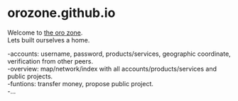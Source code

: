 # orozone.github.io
Welcome to [the oro zone](https://orozone.github.io "Oro Zone").  
Lets built ourselves a home.
  

-accounts: username, password, products/services, geographic coordinate, verification from other peers.  
-overview: map/network/index with all accounts/products/services and public projects.  
-funtions: transfer money, propose public project.  
-...
